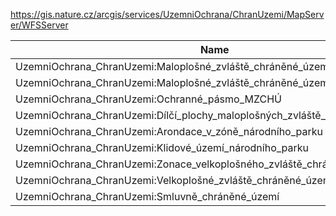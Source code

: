 https://gis.nature.cz/arcgis/services/UzemniOchrana/ChranUzemi/MapServer/WFSServer

|Name|Title|Abstract|
|--|--|--|
|UzemniOchrana_ChranUzemi:Maloplošné_zvláště_chráněné_území_-_bod|Maloplošné_zvláště_chráněné_území_-_bod||
|UzemniOchrana_ChranUzemi:Maloplošné_zvláště_chráněné_území__MZCHÚ_|Maloplošné_zvláště_chráněné_území__MZCHÚ_||
|UzemniOchrana_ChranUzemi:Ochranné_pásmo_MZCHÚ|Ochranné_pásmo_MZCHÚ||
|UzemniOchrana_ChranUzemi:Dílčí_plochy_maloplošných_zvláště_chráněných_území|Dílčí_plochy_maloplošných_zvláště_chráněných_území||
|UzemniOchrana_ChranUzemi:Arondace_v_zóně_národního_parku|Arondace_v_zóně_národního_parku||
|UzemniOchrana_ChranUzemi:Klidové_území_národního_parku|Klidové_území_národního_parku||
|UzemniOchrana_ChranUzemi:Zonace_velkoplošného_zvláště_chráněného_území|Zonace_velkoplošného_zvláště_chráněného_území||
|UzemniOchrana_ChranUzemi:Velkoplošné_zvláště_chráněné_území|Velkoplošné_zvláště_chráněné_území||
|UzemniOchrana_ChranUzemi:Smluvně_chráněné_území|Smluvně_chráněné_území||

